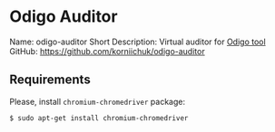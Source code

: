 # Odigo Auditor
Name: odigo-auditor
Short Description: Virtual auditor for [Odigo tool](https://www.prosodie.com/)
GitHub: https://github.com/korniichuk/odigo-auditor

## Requirements
Please, install `chromium-chromedriver` package:
```
$ sudo apt-get install chromium-chromedriver
```
